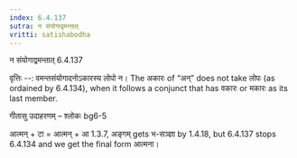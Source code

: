 ```yaml
---
index: 6.4.137
sutra: न संयोगाद्वमन्तात्‌
vritti: satishabodha
---
```



 न संयोगाद्वमन्तात् 6.4.137 


वृत्तिः --: वमन्तसंयोगादनोऽकारस्य लोपो न। The अकारः of “अन्” does not take लोपः (as ordained by 6.4.134), when it follows a conjunct that has वकारः or मकारः as its last member. 


गीतासु उदाहरणम् – श्लोकः bg6-5 


आत्मन् + टा = आत्मन् + आ 1.3.7, अङ्गम् gets भ-सञ्ज्ञा by 1.4.18, but 6.4.137 stops 6.4.134 and we get the final form आत्मना। 



